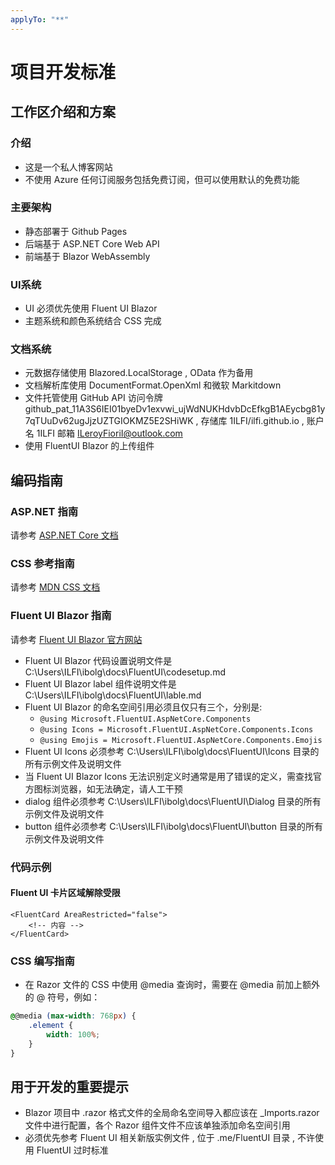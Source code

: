 ```yaml
---
applyTo: "**"
---
```


# 项目开发标准

## 工作区介绍和方案

### 介绍

- 这是一个私人博客网站
- 不使用 Azure 任何订阅服务包括免费订阅，但可以使用默认的免费功能

### 主要架构

- 静态部署于 Github Pages
- 后端基于 ASP.NET Core Web API
- 前端基于 Blazor WebAssembly

### UI系统

- UI 必须优先使用 Fluent UI Blazor
- 主题系统和颜色系统结合 CSS 完成

### 文档系统

- 元数据存储使用 Blazored.LocalStorage , OData 作为备用
- 文档解析库使用 DocumentFormat.OpenXml 和微软 Markitdown
- 文件托管使用 GitHub API 访问令牌 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 , 存储库 1ILFI/ilfi.github.io , 账户名 1ILFI 邮箱 <ILeroyFioriI@outlook.com>
- 使用 FluentUI Blazor 的上传组件


## 编码指南

### ASP.NET 指南

请参考 [ASP.NET Core 文档](https://learn.microsoft.com/en-us/aspnet/core/?view=aspnetcore-9.0)

### CSS 参考指南

请参考 [MDN CSS 文档](https://developer.mozilla.org/zh-CN/docs/Web/CSS)
### Fluent UI Blazor 指南

请参考 [Fluent UI Blazor 官方网站](https://www.fluentui-blazor.net)

- Fluent UI Blazor 代码设置说明文件是 C:\Users\ILFI\ibolg\docs\FluentUI\codesetup.md
- Fluent UI Blazor label 组件说明文件是 C:\Users\ILFI\ibolg\docs\FluentUI\lable.md
- Fluent UI Blazor 的命名空间引用必须且仅只有三个，分别是:
  - `@using Microsoft.FluentUI.AspNetCore.Components`
  - `@using Icons = Microsoft.FluentUI.AspNetCore.Components.Icons`
  - `@using Emojis = Microsoft.FluentUI.AspNetCore.Components.Emojis`
- Fluent UI Icons 必须参考 C:\Users\ILFI\ibolg\docs\FluentUI\Icons 目录的所有示例文件及说明文件
- 当 Fluent UI Blazor Icons 无法识别定义时通常是用了错误的定义，需查找官方图标浏览器，如无法确定，请人工干预
- dialog 组件必须参考 C:\Users\ILFI\ibolg\docs\FluentUI\Dialog 目录的所有示例文件及说明文件
- button 组件必须参考 C:\Users\ILFI\ibolg\docs\FluentUI\button 目录的所有示例文件及说明文件

### 代码示例

#### Fluent UI 卡片区域解除受限

```razor
<FluentCard AreaRestricted="false">
    <!-- 内容 -->
</FluentCard>
```

### CSS 编写指南

- 在 Razor 文件的 CSS 中使用 @media 查询时，需要在 @media 前加上额外的 @ 符号，例如：

```css
@@media (max-width: 768px) {
    .element {
        width: 100%;
    }
}
```

## 用于开发的重要提示

- Blazor 项目中 .razor 格式文件的全局命名空间导入都应该在 _Imports.razor 文件中进行配置，各个 Razor 组件文件不应该单独添加命名空间引用
- 必须优先参考 Fluent UI 相关新版实例文件 , 位于 .me/FluentUI 目录 , 不许使用 FluentUI 过时标准
